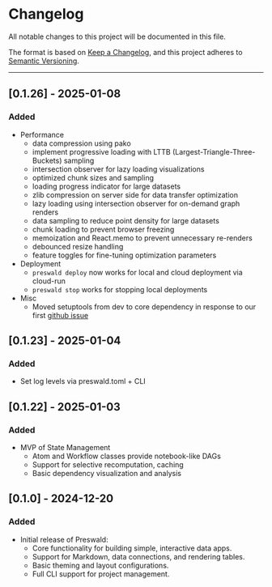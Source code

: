# **Changelog**

All notable changes to this project will be documented in this file.

The format is based on [Keep a Changelog](https://keepachangelog.com/), and this project adheres to [Semantic Versioning](https://semver.org/spec/v2.0.0.html).

---

## [0.1.26] - 2025-01-08

### Added

- Performance
  - data compression using pako
  - implement progressive loading with LTTB (Largest-Triangle-Three-Buckets) sampling
  - intersection observer for lazy loading visualizations
  - optimized chunk sizes and sampling
  - loading progress indicator for large datasets
  - zlib compression on server side for data transfer optimization
  - lazy loading using intersection observer for on-demand graph renders
  - data sampling to reduce point density for large datasets
  - chunk loading to prevent browser freezing
  - memoization and React.memo to prevent unnecessary re-renders
  - debounced resize handling
  - feature toggles for fine-tuning optimization parameters
- Deployment
  - `preswald deploy` now works for local and cloud deployment via cloud-run
  - `preswald stop` works for stopping local deployments
- Misc
  - Moved setuptools from dev to core dependency in response to our first [github issue](https://github.com/StructuredLabs/preswald/issues/28)

## [0.1.23] - 2025-01-04

### Added

- Set log levels via preswald.toml + CLI

## [0.1.22] - 2025-01-03

### Added

- MVP of State Management
  - Atom and Workflow classes provide notebook-like DAGs
  - Support for selective recomputation, caching
  - Basic dependency visualization and analysis

## [0.1.0] - 2024-12-20

### Added

- Initial release of Preswald:
  - Core functionality for building simple, interactive data apps.
  - Support for Markdown, data connections, and rendering tables.
  - Basic theming and layout configurations.
  - Full CLI support for project management.
